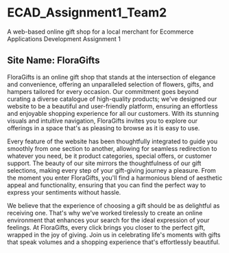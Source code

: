 # ECAD_Assignment1_Team2
A web-based online gift shop for a local merchant for Ecommerce Applications Development Assignment 1

## Site Name: FloraGifts

FloraGifts is an online gift shop that stands at the intersection of elegance and convenience, offering an unparalleled selection of flowers, gifts, and hampers tailored for every occasion. Our commitment goes beyond curating a diverse catalogue of high-quality products; we've designed our website to be a beautiful and user-friendly platform, ensuring an effortless and enjoyable shopping experience for all our customers. With its stunning visuals and intuitive navigation, FloraGifts invites you to explore our offerings in a space that's as pleasing to browse as it is easy to use.

Every feature of the website has been thoughtfully integrated to guide you smoothly from one section to another, allowing for seamless redirection to whatever you need, be it product categories, special offers, or customer support. The beauty of our site mirrors the thoughtfulness of our gift selections, making every step of your gift-giving journey a pleasure. From the moment you enter FloraGifts, you'll find a harmonious blend of aesthetic appeal and functionality, ensuring that you can find the perfect way to express your sentiments without hassle.

We believe that the experience of choosing a gift should be as delightful as receiving one. That's why we've worked tirelessly to create an online environment that enhances your search for the ideal expression of your feelings. At FloraGifts, every click brings you closer to the perfect gift, wrapped in the joy of giving. Join us in celebrating life's moments with gifts that speak volumes and a shopping experience that's effortlessly beautiful.
